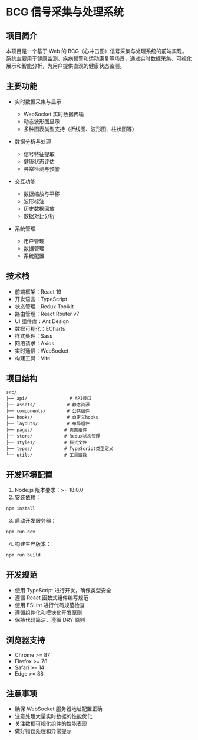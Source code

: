 # BCG 信号采集与处理系统

## 项目简介

本项目是一个基于 Web 的 BCG（心冲击图）信号采集与处理系统的前端实现。系统主要用于健康监测、疾病预警和运动康复等场景，通过实时数据采集、可视化展示和智能分析，为用户提供直观的健康状态监测。

## 主要功能

- 实时数据采集与显示
  - WebSocket 实时数据传输
  - 动态波形图显示
  - 多种图表类型支持（折线图、波形图、柱状图等）

- 数据分析与处理
  - 信号特征提取
  - 健康状态评估
  - 异常检测与预警

- 交互功能
  - 数据缩放与平移
  - 波形标注
  - 历史数据回放
  - 数据对比分析

- 系统管理
  - 用户管理
  - 数据管理
  - 系统配置

## 技术栈

- 前端框架：React 19
- 开发语言：TypeScript
- 状态管理：Redux Toolkit
- 路由管理：React Router v7
- UI 组件库：Ant Design
- 数据可视化：ECharts
- 样式处理：Sass
- 网络请求：Axios
- 实时通信：WebSocket
- 构建工具：Vite

## 项目结构

```
src/
├── api/                # API接口
├── assets/            # 静态资源
├── components/        # 公共组件
├── hooks/             # 自定义hooks
├── layouts/           # 布局组件
├── pages/            # 页面组件
├── store/            # Redux状态管理
├── styles/           # 样式文件
├── types/            # TypeScript类型定义
└── utils/            # 工具函数
```

## 开发环境配置

1. Node.js 版本要求：>= 18.0.0
2. 安装依赖：

```bash
npm install
```

3. 启动开发服务器：

```bash
npm run dev
```

4. 构建生产版本：

```bash
npm run build
```

## 开发规范

- 使用 TypeScript 进行开发，确保类型安全
- 遵循 React 函数式组件编写规范
- 使用 ESLint 进行代码规范检查
- 遵循组件化和模块化开发原则
- 保持代码简洁，遵循 DRY 原则

## 浏览器支持

- Chrome >= 87
- Firefox >= 78
- Safari >= 14
- Edge >= 88

## 注意事项

- 确保 WebSocket 服务器地址配置正确
- 注意处理大量实时数据的性能优化
- 关注数据可视化组件的性能表现
- 做好错误处理和异常提示
